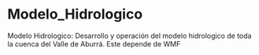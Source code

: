 # Modelo_Hidrologico
Modelo Hidrologico: Desarrollo y operación del modelo hidrologico de toda la cuenca del Valle de Aburrá. Este depende de WMF
